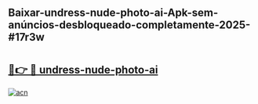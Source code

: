 ## Baixar-undress-nude-photo-ai-Apk-sem-anúncios-desbloqueado-completamente-2025-#17r3w

# <h2><a href="https://ainizakaria.my?title=undress-nude-photo-ai&ref=22M">🔗👉 🔴 undress-nude-photo-ai</a></h2>

[![acn](https://github.com/user-attachments/assets/0f9c940e-d8b0-45ae-aac7-cd30a18b3e1c)](https://ainizakaria.my?title=undress-nude-photo-ai&ref=22M)

